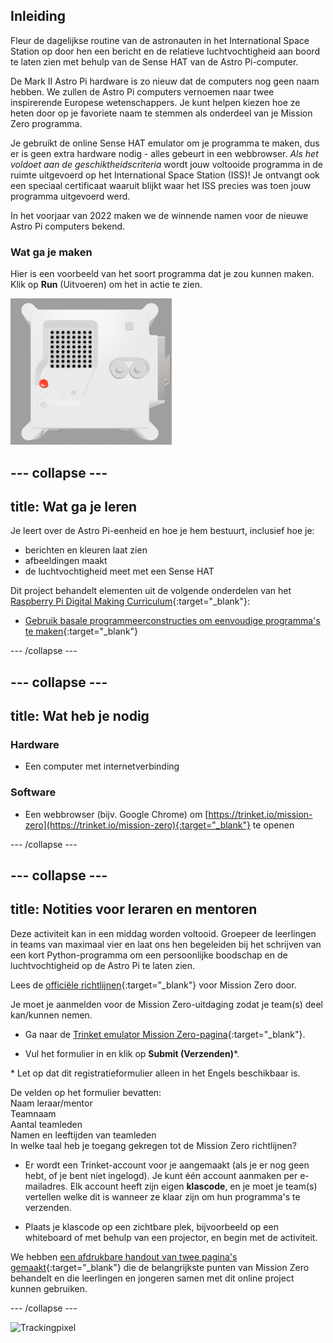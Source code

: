 ## Inleiding

Fleur de dagelijkse routine van de astronauten in het International Space Station op door hen een bericht en de relatieve luchtvochtigheid aan boord te laten zien met behulp van de Sense HAT van de Astro Pi-computer.

De Mark II Astro Pi hardware is zo nieuw dat de computers nog geen naam hebben. We zullen de Astro Pi computers vernoemen naar twee inspirerende Europese wetenschappers. Je kunt helpen kiezen hoe ze heten door op je favoriete naam te stemmen als onderdeel van je Mission Zero programma.

Je gebruikt de online Sense HAT emulator om je programma te maken, dus er is geen extra hardware nodig - alles gebeurt in een webbrowser. *Als het voldoet aan de geschiktheidscriteria* wordt jouw voltooide programma in de ruimte uitgevoerd op het International Space Station (ISS)! Je ontvangt ook een speciaal certificaat waaruit blijkt waar het ISS precies was toen jouw programma uitgevoerd werd.

In het voorjaar van 2022 maken we de winnende namen voor de nieuwe Astro Pi computers bekend.

### Wat ga je maken

Hier is een voorbeeld van het soort programma dat je zou kunnen maken. Klik op **Run** (Uitvoeren) om het in actie te zien.

![De Trinket Sense HAT emulator die een voorbeeldprogramma uitvoert dat de vochtigheidswaarde over de LED-matrix schuift en vervolgens een afbeelding van een vis weergeeft](images/M0_4.gif)

--- collapse ---
---
title: Wat ga je leren
---

Je leert over de Astro Pi-eenheid en hoe je hem bestuurt, inclusief hoe je:
+ berichten en kleuren laat zien
+ afbeeldingen maakt
+ de luchtvochtigheid meet met een Sense HAT

Dit project behandelt elementen uit de volgende onderdelen van het [Raspberry Pi Digital Making Curriculum](http://rpf.io/curriculum){:target="_blank"}:

+ [Gebruik basale programmeerconstructies om eenvoudige programma's te maken](https://curriculum.raspberrypi.org/programming/creator/){:target="_blank"}

--- /collapse ---

--- collapse ---
---
title: Wat heb je nodig
---

### Hardware

+ Een computer met internetverbinding

### Software

+ Een webbrowser (bijv. Google Chrome) om [https://trinket.io/mission-zero](https://trinket.io/mission-zero){:target="_blank"} te openen

--- /collapse ---

--- collapse ---
---
title: Notities voor leraren en mentoren
---

Deze activiteit kan in een middag worden voltooid. Groepeer de leerlingen in teams van maximaal vier en laat ons hen begeleiden bij het schrijven van een kort Python-programma om een ​​persoonlijke boodschap en de luchtvochtigheid op de Astro Pi te laten zien.

Lees de [officiële richtlijnen](https://astro-pi.org/wp-content/uploads/2018/09/Astro_Pi_Mission_Zero_Guidelines_2018_19_V12_pages.pdf){:target="_blank"} voor Mission Zero door.

Je moet je aanmelden voor de Mission Zero-uitdaging zodat je team(s) deel kan/kunnen nemen.

+ Ga naar de [Trinket emulator Mission Zero-pagina](https://trinket.io/mission-zero){:target="_blank"}.

+ Vul het formulier in en klik op **Submit (Verzenden)**\*.

\* Let op dat dit registratieformulier alleen in het Engels beschikbaar is.

De velden op het formulier bevatten:  
Naam leraar/mentor   
Teamnaam  
Aantal teamleden  
Namen en leeftijden van teamleden   
In welke taal heb je toegang gekregen tot de Mission Zero richtlijnen?

+ Er wordt een Trinket-account voor je aangemaakt (als je er nog geen hebt, of je bent niet ingelogd). Je kunt één account aanmaken per e-mailadres. Elk account heeft zijn eigen **klascode**, en je moet je team(s) vertellen welke dit is wanneer ze klaar zijn om hun programma's te verzenden.

+ Plaats je klascode op een zichtbare plek, bijvoorbeeld op een whiteboard of met behulp van een projector, en begin met de activiteit.

 We hebben [een afdrukbare handout van twee pagina's gemaakt](https://astro-pi.org/astro_pi_mission_zero_project_print_out_v10_print/){:target="_blank"} die de belangrijkste punten van Mission Zero behandelt en die leerlingen en jongeren samen met dit online project kunnen gebruiken.

--- /collapse ---

![Trackingpixel](https://code.org/api/hour/begin_raspberrypi_astropi.png)
